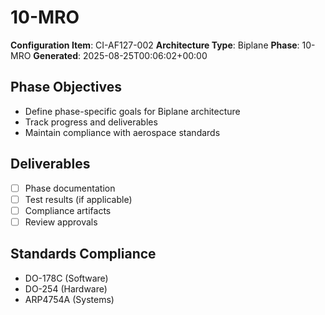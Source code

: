 # 10-MRO

**Configuration Item**: CI-AF127-002
**Architecture Type**: Biplane
**Phase**: 10-MRO
**Generated**: 2025-08-25T00:06:02+00:00

## Phase Objectives
- Define phase-specific goals for Biplane architecture
- Track progress and deliverables
- Maintain compliance with aerospace standards

## Deliverables
- [ ] Phase documentation
- [ ] Test results (if applicable)
- [ ] Compliance artifacts
- [ ] Review approvals

## Standards Compliance
- DO-178C (Software)
- DO-254 (Hardware)
- ARP4754A (Systems)
